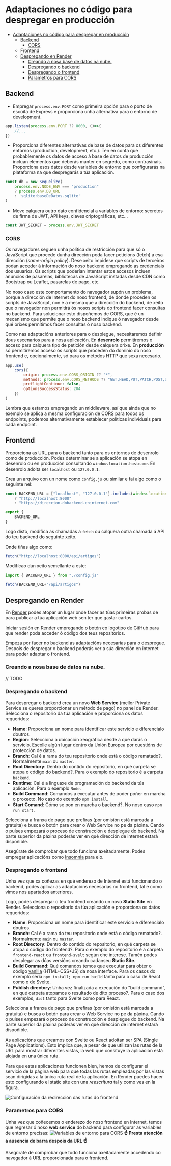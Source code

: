 # Adaptaciones no código para despregar en producción

<!-- TOC -->

- [Adaptaciones no código para despregar en producción](#adaptaciones-no-c%C3%B3digo-para-despregar-en-producci%C3%B3n)
    - [Backend](#backend)
        - [CORS](#cors)
    - [Frontend](#frontend)
    - [Despregando en Render](#despregando-en-render)
        - [Creando a nosa base de datos na nube.](#creando-a-nosa-base-de-datos-na-nube)
        - [Despregando o backend](#despregando-o-backend)
        - [Despregando o frontend](#despregando-o-frontend)
        - [Parametros para CORS](#parametros-para-cors)

<!-- /TOC -->


## Backend
* Empregar `process.env.PORT` como primeira opción para o porto de escoita de Express e proporciona unha alternativa para o entorno de development.
```js
app.listen(process.env.PORT ?? 8000, ()=>{
    //...
})
```
* Proporciona diferentes alternativas de base de datos para os diferentes entornos (production, development, etc.). Ten en conta que probablemente os datos de acceso á base de datos de producción incluan elementos que deberás manter en segredo, como contrasinais. Proporciona esos datos desde variables de entorno que configurarás na plataforma na que despregarás a túa aplicación.
```js
const db = new Sequelize(
    process.env.NODE_ENV === "production"
    ? process.env.DB_URL
    : 'sqlite:baseDeDatos.sqlite'
)
```
* Move calquera outro dato confidencial a variables de entorno: secretos de firma de JWT, API keys, claves criptográficas, etc...
```js
const JWT_SECRET = process.env.JWT_SECRET
```

### CORS
Os navegadores seguen unha política de restricción para que só o JavaScript que procede dunha dirección poda facer peticións (fetch) a esa dirección (_same-origin policy_). Dese xeito impídese que scripts de terceiros podan acceder á información do noso backend empregando as credenciais dos usuarios. Os scripts que poderían intentar estos accesos incluen anuncios de pasarelas, bibliotecas de JavaScript instadas desde CDN como Bootstrap ou Leaflet, pasarelas de pago, etc.

No noso caso este comportamento do navegador supón un problema, porque a dirección de Internet do noso frontend, de donde proceden os scripts de JavaScript, non é a mesma que a dirección do backend, de xeito que o navegador non permitirá ós nosos scripts do frontend facer consultas no backend. Para solucionar esto dispoñemos de CORS, que é un mecanismo que permite que o noso backend indique ó navegador desde qué orixes permitimos facer consultas ó noso backend.

Como nas adaptacións anteriores para o desplegue, necesitaremos definir dous escenarios para a nosa aplicación. En __desenrolo__ permitiremos o acceso para calquera tipo de petición desde calquera orixe. En __producción__ só permitiremos acceso ós scripts que proceden do dominio do noso frontend e, opcionalmente, só para os métodos HTTP que sexa necesario.

```js
app.use(
    cors({
        origin: process.env.CORS_ORIGIN ?? "*",
        methods: process.env.CORS_METHODS ?? "GET,HEAD,PUT,PATCH,POST,DELETE",
        preflightContinue: false,
        optionsSuccessStatus: 204
    })
)
```

Lembra que estamos empregando un middleware, así que ainda que no exemplo se aplica a mesma configuración de CORS para todos os endpoints, podemos alternativamente establecer políticas individuais para cada endpoint.

## Frontend
Proporciona as URL para o backend tanto para os entornos de desenrolo como de producción. Podes determinar se a aplicación se atopa en desenrolo ou en producción consultando `window.location.hostname`. En desenrolo adoita ser `localhost` ou `127.0.0.1`.

Crea un arquivo con un nome como `config.js` ou similar e fai algo como o seguinte nel:
```js
const BACKEND_URL = ["localhost", "127.0.0.1"].includes(window.location.hostname)
    ? "http://localhost:8000"
    : "https://direccion.dobackend.eninternet.com"

export {
    BACKEND_URL
}
```
Logo disto, modifica as chamadas a `fetch` ou calquera outra chamada á API do teu backend do seguinte xeito.

Onde tiñas algo como:
```js
fetch("http://localhost:8000/api/artigos")
```
Modifícao dun xeito semellante a este:
```js
import { BACKEND_URL } from "./config.js"

fetch(BACKEND_URL+"/api/artigos")
```

## Despregando en Render

En [Render](https://render.com) podes atopar un lugar onde facer as túas primeiras probas de para publicar a túa aplicación web sen ter que gastar cartos.

Iniciar sesión en Render empregando o botón co logotipo de GitHub para que render poda acceder ó código dos teus repositorios.

Empeza por facer no backend as adaptacións necesarias para o despregue. Despois de despregar o backend poderás ver a súa dirección en internet para poder adaptar o frontend.

### Creando a nosa base de datos na nube.

// TODO

### Despregando o backend
Para despregar o backend crea un novo __Web Service__ (mellor Private Service se queres proporcionar un método de pago) no panel de Render. Selecciona o repositorio da túa aplicación e proporciona os datos requeridos:
* __Name__: Proporciona un nome para identificar este servicio e diferencialo doutros.
* __Region__: Selecciona a ubicación xeográfica desde a que darás o servicio. Escolle algún lugar dentro da Unión Europea por cuestións de protección de datos.
* __Branch__: Cal é a rama do teu repositorio onde está o código rematado?. Normalmente `main` ou `master`.
* __Root Directory__: Dentro do contido do repositorio, en qué carpeta se atopa o código do backend?. Para o exemplo do repositorio é a carpeta `backend`.
* __Runtime__: Cal é a linguaxe de programación do backend da túa aplicación. Para o exemplo `Node`.
* __Build Command__: Comandos a executar antes de poder poñer en marcha o proxecto. No caso do exemplo `npm install`.
* __Start Comand__: Cómo se pon en marcha o backend?. No noso caso `npm run start`.

Selecciona a franxa de pago que prefiras (por omisión está marcada a gratuita) e busca o botón para crear o Web Service no pe da páxina. Cando o pulses empezará o proceso de construcción e desplegue do backend. Na parte superior da páxina poderás ver en qué dirección de internet estará dispoñible.

Asegúrate de comprobar que todo funciona axeitadamente. Podes empregar aplicacións como [Insomnia](https://insomnia.rest/) para elo.

### Despregando o frontend

Unha vez que xa coñezas en qué enderezo de Internet está funcionando o backend, podes aplicar as adaptacións necesarias no frontend, tal e como vimos nos apartados anteriores.

Logo, podes despregar o teu frontend creando un novo __Static Site__ en Render. Selecciona o repositorio da túa aplicación e proporciona os datos requeridos:

* __Name__: Proporciona un nome para identificar este servicio e diferencialo doutros.
* __Branch__: Cal é a rama do teu repositorio onde está o código rematado?. Normalmente `main` ou `master`.
* __Root Directory__: Dentro do contido do repositorio, en qué carpeta se atopa o código do frontend?. Para o exemplo do repositorio é a carpeta `frontend-react` ou `frontend-svelt` según che interese. Tamén podes desplegar as dúas versións creando cadanseu __Static Site__.
* __Build Command__: Qué comandos temos que executar para obter o código [vanilla](https://en.wikipedia.org/wiki/Vanilla_software) (HTML+CSS+JS) da nosa interface. Para os casos do exemplo sería `npm install; npm run build` tanto para o caso de React como o de Svelte.
* __Publish directory__: Unha vez finalizada a execución do "build command", en qué carpeta atopamos o resultado de dito proceso?. Para o caso dos exemplos, `dist` tanto para Svelte como para React.

Selecciona a franxa de pago que prefiras (por omisión está marcada a gratuita) e busca o botón para crear o Web Service no pe da páxina. Cando o pulses empezará o proceso de construcción e desplegue do backend. Na parte superior da páxina poderás ver en qué dirección de internet estará dispoñible.

As aplicacións que creamos con Svelte ou React adoitan ser SPA (Single Page Applications). Esto implica que, a pesar de que utilizan las rutas de la URL para mostrar diferentes vistas, la web que consituye la aplicación está alojada en una única ruta.

Para que estas aplicaciones funcionen bien, hemos de configurar el servicio de la página web para que todas las rutas empleadas por las vistas sean dirigidas a la única ruta real de la aplicación. En Render puedes hacer esto configurando el static site con una _reescritura_ tal y como ves en la figura.

![Configuración da redirección das rutas do frontend](./resources/redirection.png)

### Parametros para CORS

Unha vez que coñecemos o enderezo do noso frontend en Internet, temos que regresar ó noso __web service__ do backend para configurar as variables de entorno precisas:
![Variables de entorno para CORS](./resources/CORS.png)
__☝️ Presta atención á ausencia de barra despois da URL ☝️__

Asegúrate de comprobar que todo funciona axeitadamente accedendo co navegador á URL proporcionada para o frontend.
